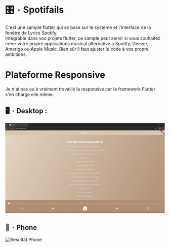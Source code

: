 # 🎛️ ۰ Spotifails
C'est une sample flutter qui se base sur le système et l'interface de la fenêtre de Lyrics Spotify.
<br>
Intégrable dans vos projets flutter, ce sample peut servir si vous souhaitez créer votre propre applications musical alternative a Spotify, Deezer, Amerigo ou Apple Music.
Bien sûr il faut ajuster le code à vos propre ambitions.

# Plateforme Responsive
Je n'ai pas eu à vraiment travaillé la responsive car la framework Flutter s'en charge elle même.

## 🖥️ ۰ Desktop :
![Resultat Desktop](preview/desktop_example.PNG)

## 📱 ۰ Phone
![Resultat Phone](preview/phone_example.gif)
